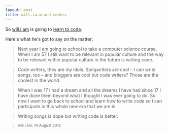```yaml
--- 
layout: post
title: will.ia.m and coders
---
```

So [will.i.am](http://twitter.com/iamwill) is going to [learn to code](http://www.mirror.co.uk/3am/celebrity-news/william-is-going-back-to-school-to-study-1259968). 

Here's what he's got to say on the matter:
> Next year I am going to school to take a computer science course. When I am 57 I still want to be relevant in popular culture and the way to be relevant within popular culture in the future is writing code.

> Code writers, they are my idols. Songwriters are cool – I can write songs, too – and bloggers are cool but code writers? Those are the coolest in the world.

> When I was 17 I had a dream and all the dreams I have had since 17 I have done them beyond what I thought I was ever going to do. So now I want to go back to school and learn how to write code so I can participate in this whole new era that we are in.


> Writing songs is dope but writing code is better.


> <small>will.i.am: 14 August 2012</small>